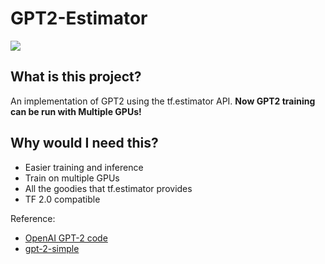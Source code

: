 # GPT2-Estimator

![](architecture.png)

## What is this project?

An implementation of GPT2 using the tf.estimator API. **Now GPT2 training can be run with Multiple GPUs!**

## Why would I need this?

- Easier training and inference
- Train on multiple GPUs
- All the goodies that tf.estimator provides
- TF 2.0 compatible

Reference: 
- [OpenAI GPT-2 code](https://github.com/openai/gpt-2)
- [gpt-2-simple](https://github.com/minimaxir/gpt-2-simple)
